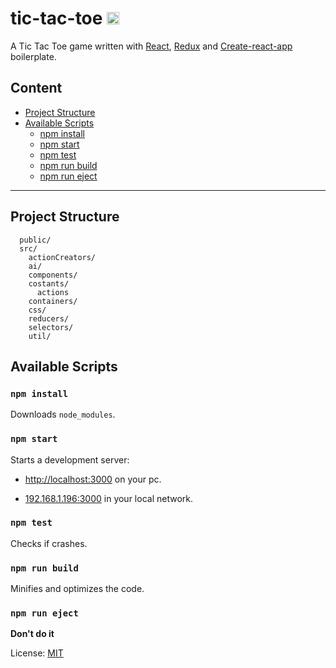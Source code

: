 # tic-tac-toe  <img src="./public/favicon.ico" width="20">

A Tic Tac Toe game written with [React](https://reactjs.org/), [Redux](https://redux.js.org/) and [Create-react-app ](https://github.com/facebookincubator/create-react-app) boilerplate.


## Content
* [Project Structure](#project-structure)
* [Available Scripts](#available-scripts)
  - [npm install](#npm-install)
  - [npm start](#npm-start)
  - [npm test](#npm-test)
  - [npm run build](#npm-run-build)
  - [npm run eject](#npm-run-eject)

<hr>

## Project Structure

```
  public/
  src/
    actionCreators/
    ai/
    components/
    costants/
      actions
    containers/
    css/
    reducers/
    selectors/
    util/
```


## Available Scripts

### `npm install`
Downloads   ```node_modules```.

### `npm start`

Starts a development server:
* [http://localhost:3000](http://localhost:3000) on your pc.

* [192.168.1.196:3000](192.168.1.196:3000) in your local network.

### `npm test`

Checks if crashes.

### `npm run build`

Minifies and optimizes the code.

### `npm run eject`

**Don't do it**

License: [MIT](/LICENSE) 